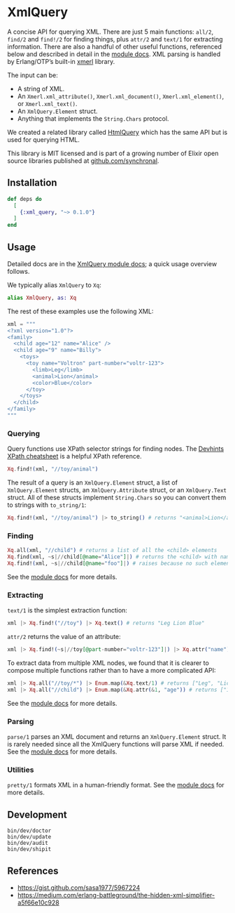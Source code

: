 # XmlQuery

A concise API for querying XML. There are just 5 main functions:
`all/2`, `find/2` and `find!/2` for finding things, plus `attr/2` and `text/1` for extracting
information. There are also a handful of other useful functions, referenced below and described in detail in
the [module docs](https://hexdocs.pm/xml_query/XmlQuery.html). XML parsing is handled by Erlang/OTP’s built-in
[xmerl](https://www.erlang.org/doc/man/xmerl) library.

The input can be:

* A string of XML.
* An `Xmerl.xml_attribute()`, `Xmerl.xml_document()`, `Xmerl.xml_element()`, or `Xmerl.xml_text()`.
* An `XmlQuery.Element` struct.
* Anything that implements the `String.Chars` protocol.

We created a related library called [HtmlQuery](https://hexdocs.pm/html_query/readme.html) which has the same API but
is used for querying HTML.

This library is MIT licensed and is part of a growing number of Elixir open source libraries published at
[github.com/synchronal](https://github.com/synchronal#elixir).

## Installation

```elixir
def deps do
  [
    {:xml_query, "~> 0.1.0"}
  ]
end
```

## Usage

Detailed docs are in the [XmlQuery module docs](https://hexdocs.pm/xml_query/XmlQuery.html); a quick usage
overview follows.

We typically alias `XmlQuery` to `Xq`:

```elixir
alias XmlQuery, as: Xq
```

The rest of these examples use the following XML:

```elixir
xml = """
<?xml version="1.0"?>
<family>
  <child age="12" name="Alice" />
  <child age="9" name="Billy">
    <toys>
      <toy name="Voltron" part-number="voltr-123">
        <limb>Leg</limb>
        <animal>Lion</animal>
        <color>Blue</color>
      </toy>
    </toys>
  </child>
</family>
"""
```

### Querying

Query functions use XPath selector strings for finding nodes. The
[Devhints XPath cheatsheet](https://devhints.io/xpath) is a helpful XPath reference.

```elixir
Xq.find!(xml, "//toy/animal")
```

The result of a query is an `XmlQuery.Element` struct, a list of `XmlQuery.Element` structs, an `XmlQuery.Attribute`
struct, or an `XmlQuery.Text` struct. All of these structs implement `String.Chars` so you can convert them to strings
with `to_string/1`:

```elixir
Xq.find!(xml, "//toy/animal") |> to_string() # returns "<animal>Lion</animal>"
```

### Finding

```elixir
Xq.all(xml, "//child") # returns a list of all the <child> elements
Xq.find(xml, ~s|//child[@name="Alice"]|) # returns the <child> with name "Alice"
Xq.find!(xml, ~s|//child[@name="foo"]|) # raises because no such element exists
```

See the [module docs](https://hexdocs.pm/xml_query/XmlQuery.html) for more details.

### Extracting

`text/1` is the simplest extraction function:

```elixir
xml |> Xq.find!("//toy") |> Xq.text() # returns "Leg Lion Blue"
```

`attr/2` returns the value of an attribute:

```elixir
xml |> Xq.find!(~s|//toy[@part-number="voltr-123"]|) |> Xq.attr("name") # returns "Voltron"
```

To extract data from multiple XML nodes, we found that it is clearer to compose multiple functions rather than to
have a more complicated API:

```elixir
xml |> Xq.all("//toy/*") |> Enum.map(&Xq.text/1) # returns ["Leg", "Lion", "Blue"]
xml |> Xq.all("//child") |> Enum.map(&Xq.attr(&1, "age")) # returns ["12", "9"]
```

See the [module docs](https://hexdocs.pm/xml_query/XmlQuery.html) for more details.

### Parsing

`parse/1` parses an XML document and returns an `XmlQuery.Element` struct. It is rarely needed since all the XmlQuery
functions will parse XML if needed. See the [module docs](https://hexdocs.pm/xml_query/XmlQuery.html) for more details.

### Utilities

`pretty/1` formats XML in a human-friendly format. See the [module docs](https://hexdocs.pm/xml_query/XmlQuery.html)
for more details.

## Development

```shell
bin/dev/doctor
bin/dev/update
bin/dev/audit
bin/dev/shipit
```

## References

- https://gist.github.com/sasa1977/5967224
- https://medium.com/erlang-battleground/the-hidden-xml-simplifier-a5f66e10c928

